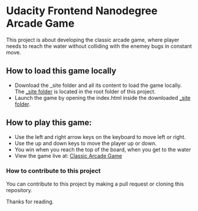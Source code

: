 Udacity Frontend Nanodegree Arcade Game
===============================
This project is about developing the classic arcade game, where player needs to reach the water without colliding with the enemey bugs in constant move.

## How to load this game locally
- Download the _site folder and all its content to load the game locally. The [_site folder](https://github.com/ebitsdev/arcade_game-udacity-fend/tree/master/_site) is located in the root folder of this project.
- Launch the game by opening the index.html inside the downloaded [_site folder](https://github.com/ebitsdev/arcade_game-udacity-fend/tree/master/_site).

## How to play this game:
- Use the left and right arrow keys on the keyboard to move left or right.
- Use the up and down keys to move the player up or down.
- You win when you reach the top of the board, when you get to the water
- View the game live at: [Classic Arcade Game](https://ebitsdev.github.io/arcade_game-udacity-fend/)

### How to contribute to this project
You can contribute to this project by making a pull request or cloning this repository.

Thanks for reading.
